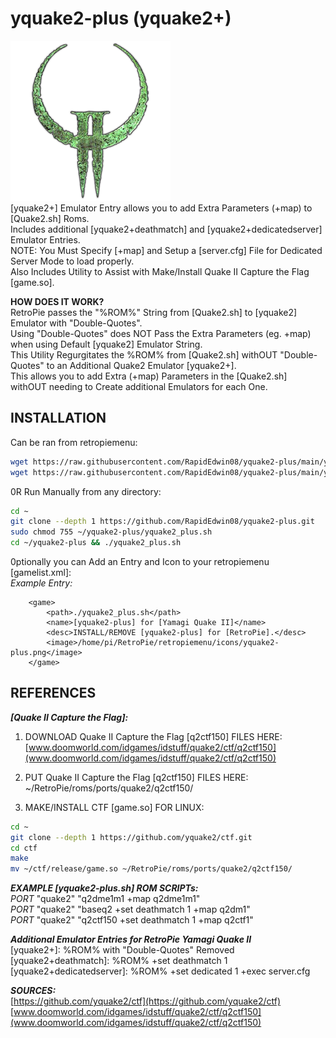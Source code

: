 # yquake2-plus (yquake2+)  
![yquake2-plus.png](https://raw.githubusercontent.com/RapidEdwin08/yquake2-plus/main/yquake2-plus.png)  
[yquake2+] Emulator Entry allows you to add Extra Parameters (+map) to [Quake2.sh] Roms.  
Includes additional [yquake2+deathmatch] and [yquake2+dedicatedserver] Emulator Entries.  
NOTE: You Must Specify [+map] and Setup a [server.cfg] File for Dedicated Server Mode to load properly.  
Also Includes Utility to Assist with Make/Install Quake II Capture the Flag [game.so].  


**HOW DOES IT WORK?**  
RetroPie passes the "%ROM%" String from [Quake2.sh] to [yquake2] Emulator with "Double-Quotes".  
Using "Double-Quotes" does NOT Pass the Extra Parameters (eg. +map) when using Default [yquake2] Emulator String.  
This Utility Regurgitates the %ROM% from [Quake2.sh] withOUT "Double-Quotes" to an Additional Quake2 Emulator [yquake2+].  
This allows you to add Extra (+map) Parameters in the [Quake2.sh] withOUT needing to Create additional Emulators for each One.  

## INSTALLATION  

Can be ran from retropiemenu:  

```bash
wget https://raw.githubusercontent.com/RapidEdwin08/yquake2-plus/main/yquake2_plus.sh -P ~/RetroPie/retropiemenu
wget https://raw.githubusercontent.com/RapidEdwin08/yquake2-plus/main/yquake2-plus.png -P ~/RetroPie/retropiemenu/icons
```

0R Run Manually from any directory:  
```bash
cd ~
git clone --depth 1 https://github.com/RapidEdwin08/yquake2-plus.git
sudo chmod 755 ~/yquake2-plus/yquake2_plus.sh
cd ~/yquake2-plus && ./yquake2_plus.sh
```

0ptionally you can Add an Entry and Icon to your retropiemenu [gamelist.xml]:  
*Example Entry:*  
```
	<game>
		<path>./yquake2_plus.sh</path>
		<name>[yquake2-plus] for [Yamagi Quake II]</name>
		<desc>INSTALL/REMOVE [yquake2-plus] for [RetroPie].</desc>
		<image>/home/pi/RetroPie/retropiemenu/icons/yquake2-plus.png</image>
	</game>
```

## REFERENCES   

***[Quake II Capture the Flag]:***  

1) DOWNLOAD Quake II Capture the Flag [q2ctf150] FILES HERE:  
[www.doomworld.com/idgames/idstuff/quake2/ctf/q2ctf150](www.doomworld.com/idgames/idstuff/quake2/ctf/q2ctf150)  

2) PUT Quake II Capture the Flag [q2ctf150] FILES HERE:  
~/RetroPie/roms/ports/quake2/q2ctf150/  

3) MAKE/INSTALL CTF [game.so] FOR LINUX:  
```bash
cd ~
git clone --depth 1 https://github.com/yquake2/ctf.git
cd ctf
make
mv ~/ctf/release/game.so ~/RetroPie/roms/ports/quake2/q2ctf150/
```

***EXAMPLE [yquake2-plus.sh] ROM SCRIPTs:***  
_PORT_ "quake2" "q2dme1m1 +map q2dme1m1"  
_PORT_ "quake2" "baseq2 +set deathmatch 1 +map q2dm1"  
_PORT_ "quake2" "q2ctf150 +set deathmatch 1 +map q2ctf1"  

***Additional Emulator Entries for RetroPie Yamagi Quake II***  
[yquake2+]: %ROM% with "Double-Quotes" Removed  
[yquake2+deathmatch]: %ROM% +set deathmatch 1  
[yquake2+dedicatedserver]: %ROM% +set dedicated 1 +exec server.cfg  

***SOURCES:***  
[https://github.com/yquake2/ctf](https://github.com/yquake2/ctf)  
[www.doomworld.com/idgames/idstuff/quake2/ctf/q2ctf150](www.doomworld.com/idgames/idstuff/quake2/ctf/q2ctf150)  
